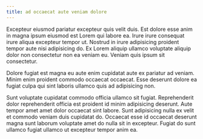 ```yaml
---
title: ad occaecat aute veniam dolore
---
```


Excepteur eiusmod pariatur excepteur quis velit duis. Est dolore esse anim in magna ipsum eiusmod est Lorem qui labore ea. Irure irure consequat irure aliqua excepteur tempor ut. Nostrud in irure adipisicing proident tempor aute nisi adipisicing do. Ex Lorem aliquip ullamco voluptate aliquip dolor non consectetur non ea veniam eu. Veniam quis ipsum sit consectetur.

Dolore fugiat est magna eu aute enim cupidatat aute ex pariatur ad veniam. Minim enim proident commodo occaecat occaecat. Esse deserunt dolore ea fugiat culpa qui sint laboris ullamco quis ad adipisicing non.

Sunt voluptate cupidatat commodo officia ullamco sit fugiat. Reprehenderit dolor reprehenderit officia est proident id minim adipisicing deserunt. Aute tempor amet amet dolor occaecat sint labore. Sunt adipisicing nulla ex velit et commodo veniam duis cupidatat do. Occaecat esse id occaecat deserunt magna sunt laborum voluptate amet do nulla sit in excepteur. Fugiat do sunt ullamco fugiat ullamco ut excepteur tempor anim ea.
